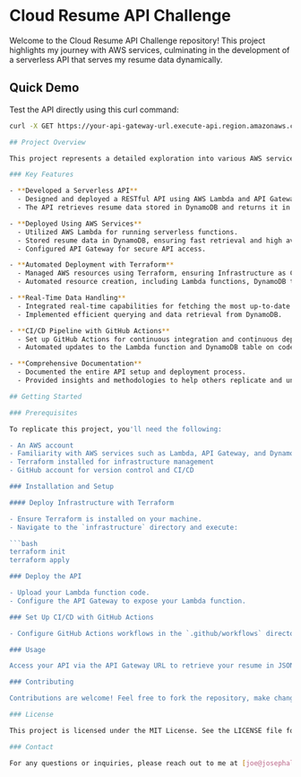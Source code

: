 # Cloud Resume API Challenge

Welcome to the Cloud Resume API Challenge repository! This project highlights my journey with AWS services, culminating in the development of a serverless API that serves my resume data dynamically.

## Quick Demo

Test the API directly using this curl command:

```bash
curl -X GET https://your-api-gateway-url.execute-api.region.amazonaws.com/prod/resume

## Project Overview

This project represents a detailed exploration into various AWS services and how they can be utilized to host and manage a serverless API for serving resume data. Below is a summary of the key components and accomplishments of this challenge:

### Key Features

- **Developed a Serverless API**
  - Designed and deployed a RESTful API using AWS Lambda and API Gateway.
  - The API retrieves resume data stored in DynamoDB and returns it in JSON format.

- **Deployed Using AWS Services**
  - Utilized AWS Lambda for running serverless functions.
  - Stored resume data in DynamoDB, ensuring fast retrieval and high availability.
  - Configured API Gateway for secure API access.

- **Automated Deployment with Terraform**
  - Managed AWS resources using Terraform, ensuring Infrastructure as Code practices.
  - Automated resource creation, including Lambda functions, DynamoDB tables, and API Gateway setup.

- **Real-Time Data Handling**
  - Integrated real-time capabilities for fetching the most up-to-date resume data.
  - Implemented efficient querying and data retrieval from DynamoDB.

- **CI/CD Pipeline with GitHub Actions**
  - Set up GitHub Actions for continuous integration and continuous deployment.
  - Automated updates to the Lambda function and DynamoDB table on code changes.

- **Comprehensive Documentation**
  - Documented the entire API setup and deployment process.
  - Provided insights and methodologies to help others replicate and understand the serverless architecture.

## Getting Started

### Prerequisites

To replicate this project, you'll need the following:

- An AWS account
- Familiarity with AWS services such as Lambda, API Gateway, and DynamoDB
- Terraform installed for infrastructure management
- GitHub account for version control and CI/CD

### Installation and Setup

#### Deploy Infrastructure with Terraform

- Ensure Terraform is installed on your machine.
- Navigate to the `infrastructure` directory and execute:

```bash
terraform init
terraform apply

### Deploy the API

- Upload your Lambda function code.
- Configure the API Gateway to expose your Lambda function.

### Set Up CI/CD with GitHub Actions

- Configure GitHub Actions workflows in the `.github/workflows` directory to automate deployments.

### Usage

Access your API via the API Gateway URL to retrieve your resume in JSON format. Updates to your Lambda function or data will automatically trigger deployments through GitHub Actions.

### Contributing

Contributions are welcome! Feel free to fork the repository, make changes, and submit pull requests. Please ensure your contributions adhere to the project's coding standards and best practices.

### License

This project is licensed under the MIT License. See the LICENSE file for more details.

### Contact

For any questions or inquiries, please reach out to me at [joe@josephaleto.io](mailto:joe@josephaleto.io).

